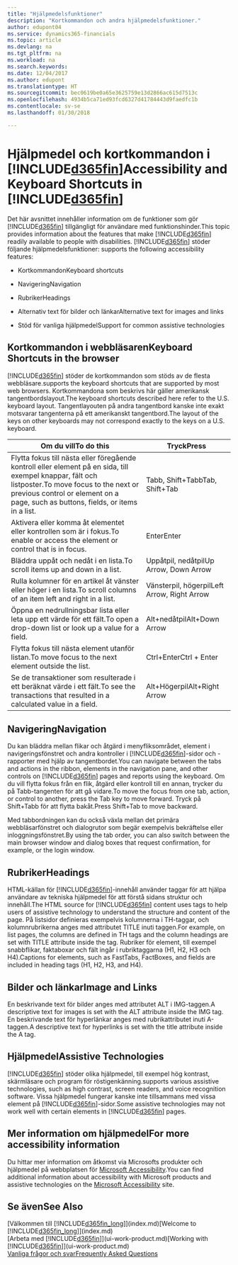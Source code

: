 ```yaml
---
title: "Hjälpmedelsfunktioner"
description: "Kortkommandon och andra hjälpmedelsfunktioner."
author: edupont04
ms.service: dynamics365-financials
ms.topic: article
ms.devlang: na
ms.tgt_pltfrm: na
ms.workload: na
ms.search.keywords: 
ms.date: 12/04/2017
ms.author: edupont
ms.translationtype: HT
ms.sourcegitcommit: bec0619be0a65e3625759e13d2866ac615d7513c
ms.openlocfilehash: 4934b5ca71ed93fcd6327d41784443d9faedfc1b
ms.contentlocale: sv-se
ms.lasthandoff: 01/30/2018

---
```

# <a name="accessibility-and-keyboard-shortcuts-in-included365finincludesd365finmdmd"></a><span data-ttu-id="4b247-103">Hjälpmedel och kortkommandon i [!INCLUDE[d365fin](includes/d365fin_md.md)]</span><span class="sxs-lookup"><span data-stu-id="4b247-103">Accessibility and Keyboard Shortcuts in [!INCLUDE[d365fin](includes/d365fin_md.md)]</span></span>
<span data-ttu-id="4b247-104">Det här avsnittet innehåller information om de funktioner som gör [!INCLUDE[d365fin](includes/d365fin_md.md)] tillgängligt för användare med funktionshinder.</span><span class="sxs-lookup"><span data-stu-id="4b247-104">This topic provides information about the features that make [!INCLUDE[d365fin](includes/d365fin_md.md)] readily available to people with disabilities.</span></span> [!INCLUDE[d365fin](includes/d365fin_md.md)]<span data-ttu-id="4b247-105"> stöder följande hjälpmedelsfunktioner:</span><span class="sxs-lookup"><span data-stu-id="4b247-105"> supports the following accessibility features:</span></span>  

-   <span data-ttu-id="4b247-106">Kortkommandon</span><span class="sxs-lookup"><span data-stu-id="4b247-106">Keyboard shortcuts</span></span>  

-   <span data-ttu-id="4b247-107">Navigering</span><span class="sxs-lookup"><span data-stu-id="4b247-107">Navigation</span></span>  

-   <span data-ttu-id="4b247-108">Rubriker</span><span class="sxs-lookup"><span data-stu-id="4b247-108">Headings</span></span>  

-   <span data-ttu-id="4b247-109">Alternativ text för bilder och länkar</span><span class="sxs-lookup"><span data-stu-id="4b247-109">Alternative text for images and links</span></span>  

-   <span data-ttu-id="4b247-110">Stöd för vanliga hjälpmedel</span><span class="sxs-lookup"><span data-stu-id="4b247-110">Support for common assistive technologies</span></span>  

##  <a name="Keyboard"></a> <span data-ttu-id="4b247-111">Kortkommandon i webbläsaren</span><span class="sxs-lookup"><span data-stu-id="4b247-111">Keyboard Shortcuts in the browser</span></span>
 [!INCLUDE[d365fin](includes/d365fin_md.md)] <span data-ttu-id="4b247-112"> stöder de kortkommandon som stöds av de flesta webbläsare.</span><span class="sxs-lookup"><span data-stu-id="4b247-112">supports the keyboard shortcuts that are supported by most web browsers.</span></span> <span data-ttu-id="4b247-113">Kortkommandona som beskrivs här gäller amerikansk tangentbordslayout.</span><span class="sxs-lookup"><span data-stu-id="4b247-113">The keyboard shortcuts described here refer to the U.S. keyboard layout.</span></span> <span data-ttu-id="4b247-114">Tangentlayouten på andra tangentbord kanske inte exakt motsvarar tangenterna på ett amerikanskt tangentbord.</span><span class="sxs-lookup"><span data-stu-id="4b247-114">The layout of the keys on other keyboards may not correspond exactly to the keys on a U.S. keyboard.</span></span>  

|<span data-ttu-id="4b247-115">Om du vill</span><span class="sxs-lookup"><span data-stu-id="4b247-115">To do this</span></span>|<span data-ttu-id="4b247-116">Tryck</span><span class="sxs-lookup"><span data-stu-id="4b247-116">Press</span></span>|  
|----------------|-----------|  
|<span data-ttu-id="4b247-117">Flytta fokus till nästa eller föregående kontroll eller element på en sida, till exempel knappar, fält och listposter.</span><span class="sxs-lookup"><span data-stu-id="4b247-117">To move focus to the next or previous control or element on a page, such as buttons, fields, or items in a list.</span></span>|<span data-ttu-id="4b247-118">Tabb, Shift+Tabb</span><span class="sxs-lookup"><span data-stu-id="4b247-118">Tab, Shift+Tab</span></span>|  
|<span data-ttu-id="4b247-119">Aktivera eller komma åt elementet eller kontrollen som är i fokus.</span><span class="sxs-lookup"><span data-stu-id="4b247-119">To enable or access the element or control that is in focus.</span></span>|<span data-ttu-id="4b247-120">Enter</span><span class="sxs-lookup"><span data-stu-id="4b247-120">Enter</span></span>|  
|<span data-ttu-id="4b247-121">Bläddra uppåt och nedåt i en lista.</span><span class="sxs-lookup"><span data-stu-id="4b247-121">To scroll items up and down in a list.</span></span>|<span data-ttu-id="4b247-122">Uppåtpil, nedåtpil</span><span class="sxs-lookup"><span data-stu-id="4b247-122">Up Arrow, Down Arrow</span></span>|  
|<span data-ttu-id="4b247-123">Rulla kolumner för en artikel åt vänster eller höger i en lista.</span><span class="sxs-lookup"><span data-stu-id="4b247-123">To scroll columns of an item left and right in a list.</span></span>|<span data-ttu-id="4b247-124">Vänsterpil, högerpil</span><span class="sxs-lookup"><span data-stu-id="4b247-124">Left Arrow, Right Arrow</span></span>|  
|<span data-ttu-id="4b247-125">Öppna en nedrullningsbar lista eller leta upp ett värde för ett fält.</span><span class="sxs-lookup"><span data-stu-id="4b247-125">To open a drop-down list or look up a value for a field.</span></span>|<span data-ttu-id="4b247-126">Alt+nedåtpil</span><span class="sxs-lookup"><span data-stu-id="4b247-126">Alt+Down Arrow</span></span>|  
|<span data-ttu-id="4b247-127">Flytta fokus till nästa element utanför listan.</span><span class="sxs-lookup"><span data-stu-id="4b247-127">To move focus to the next element outside the list.</span></span>|<span data-ttu-id="4b247-128">Ctrl+Enter</span><span class="sxs-lookup"><span data-stu-id="4b247-128">Ctrl + Enter</span></span>|  
|<span data-ttu-id="4b247-129">Se de transaktioner som resulterade i ett beräknat värde i ett fält.</span><span class="sxs-lookup"><span data-stu-id="4b247-129">To see the transactions that resulted in a calculated value in a field.</span></span>|<span data-ttu-id="4b247-130">Alt+Högerpil</span><span class="sxs-lookup"><span data-stu-id="4b247-130">Alt+Right Arrow</span></span>|  

##  <a name="Navigation"></a> <span data-ttu-id="4b247-131">Navigering</span><span class="sxs-lookup"><span data-stu-id="4b247-131">Navigation</span></span>  
 <span data-ttu-id="4b247-132">Du kan bläddra mellan flikar och åtgärd i menyfliksområdet, element i navigeringsfönstret och andra kontroller i [!INCLUDE[d365fin](includes/d365fin_md.md)]-sidor och -rapporter med hjälp av tangentbordet.</span><span class="sxs-lookup"><span data-stu-id="4b247-132">You can navigate between the tabs and actions in the ribbon, elements in the navigation pane, and other controls on [!INCLUDE[d365fin](includes/d365fin_md.md)] pages and reports using the keyboard.</span></span> <span data-ttu-id="4b247-133">Om du vill flytta fokus från en flik, åtgärd eller kontroll till en annan, trycker du på Tabb-tangenten för att gå vidare.</span><span class="sxs-lookup"><span data-stu-id="4b247-133">To move the focus from one tab, action, or control to another, press the Tab key to move forward.</span></span> <span data-ttu-id="4b247-134">Tryck på Shift+Tabb för att flytta bakåt.</span><span class="sxs-lookup"><span data-stu-id="4b247-134">Press Shift+Tab to move backward.</span></span>  

 <span data-ttu-id="4b247-135">Med tabbordningen kan du också växla mellan det primära webbläsarfönstret och dialogrutor som begär exempelvis bekräftelse eller inloggningsfönstret.</span><span class="sxs-lookup"><span data-stu-id="4b247-135">By using the tab order, you can also switch between the main browser window and dialog boxes that request confirmation, for example, or the login window.</span></span>  

##  <a name="Headings"></a> <span data-ttu-id="4b247-136">Rubriker</span><span class="sxs-lookup"><span data-stu-id="4b247-136">Headings</span></span>  
 <span data-ttu-id="4b247-137">HTML-källan för [!INCLUDE[d365fin](includes/d365fin_md.md)]-innehåll använder taggar för att hjälpa användare av tekniska hjälpmedel för att förstå sidans struktur och innehåll.</span><span class="sxs-lookup"><span data-stu-id="4b247-137">The HTML source for [!INCLUDE[d365fin](includes/d365fin_md.md)] content uses tags to help users of assistive technology to understand the structure and content of the page.</span></span> <span data-ttu-id="4b247-138">På listsidor definieras exempelvis kolumnerna i TH-taggar, och kolumnrubrikerna anges med attributet TITLE inuti taggen.</span><span class="sxs-lookup"><span data-stu-id="4b247-138">For example, on list pages, the columns are defined in TH tags and the column headings are set with TITLE attribute inside the tag.</span></span> <span data-ttu-id="4b247-139">Rubriker för element, till exempel snabbflikar, faktaboxar och fält ingår i rubriktaggarna (H1, H2, H3 och H4).</span><span class="sxs-lookup"><span data-stu-id="4b247-139">Captions for elements, such as FastTabs, FactBoxes, and fields are included in heading tags (H1, H2, H3, and H4).</span></span>  

##  <a name="Images"></a> <span data-ttu-id="4b247-140">Bilder och länkar</span><span class="sxs-lookup"><span data-stu-id="4b247-140">Image and Links</span></span>  
 <span data-ttu-id="4b247-141">En beskrivande text för bilder anges med attributet ALT i IMG-taggen.</span><span class="sxs-lookup"><span data-stu-id="4b247-141">A descriptive text for images is set with the ALT attribute inside the IMG tag.</span></span> <span data-ttu-id="4b247-142">En beskrivande text för hyperlänkar anges med rubrikattributet inuti A-taggen.</span><span class="sxs-lookup"><span data-stu-id="4b247-142">A descriptive text for hyperlinks is set with the title attribute inside the A tag.</span></span>  

##  <a name="AssistiveTech"></a> <span data-ttu-id="4b247-143">Hjälpmedel</span><span class="sxs-lookup"><span data-stu-id="4b247-143">Assistive Technologies</span></span>  
[!INCLUDE[d365fin](includes/d365fin_md.md)] <span data-ttu-id="4b247-144"> stöder olika hjälpmedel, till exempel hög kontrast, skärmläsare och program för röstigenkänning.</span><span class="sxs-lookup"><span data-stu-id="4b247-144">supports various assistive technologies, such as high contrast, screen readers, and voice recognition software.</span></span> <span data-ttu-id="4b247-145">Vissa hjälpmedel fungerar kanske inte tillsammans med vissa element på [!INCLUDE[d365fin](includes/d365fin_md.md)]-sidor.</span><span class="sxs-lookup"><span data-stu-id="4b247-145">Some assistive technologies may not work well with certain elements in [!INCLUDE[d365fin](includes/d365fin_md.md)] pages.</span></span>  

## <a name="for-more-accessibility-information"></a><span data-ttu-id="4b247-146">Mer information om hjälpmedel</span><span class="sxs-lookup"><span data-stu-id="4b247-146">For more accessibility information</span></span>  
<span data-ttu-id="4b247-147">Du hittar mer information om åtkomst via Microsofts produkter och hjälpmedel på webbplatsen för [Microsoft Accessibility](http://go.microsoft.com/fwlink/?LinkId=262160).</span><span class="sxs-lookup"><span data-stu-id="4b247-147">You can find additional information about accessibility with Microsoft products and assistive technologies on the [Microsoft Accessibility](http://go.microsoft.com/fwlink/?LinkId=262160) site.</span></span>

## <a name="see-also"></a><span data-ttu-id="4b247-148">Se även</span><span class="sxs-lookup"><span data-stu-id="4b247-148">See Also</span></span>
<span data-ttu-id="4b247-149">[Välkommen till [!INCLUDE[d365fin_long](includes/d365fin_long_md.md)]](index.md)</span><span class="sxs-lookup"><span data-stu-id="4b247-149">[Welcome to [!INCLUDE[d365fin_long](includes/d365fin_long_md.md)]](index.md)</span></span>  
<span data-ttu-id="4b247-150">[Arbeta med [!INCLUDE[d365fin](includes/d365fin_md.md)]](ui-work-product.md)</span><span class="sxs-lookup"><span data-stu-id="4b247-150">[Working with [!INCLUDE[d365fin](includes/d365fin_md.md)]](ui-work-product.md)</span></span>  
[<span data-ttu-id="4b247-151">Vanliga frågor och svar</span><span class="sxs-lookup"><span data-stu-id="4b247-151">Frequently Asked Questions</span></span>](across-faq.md)  

